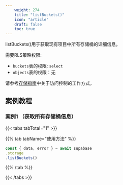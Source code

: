 ```yaml
---
    weight: 274
    title: "listBuckets()"
    icon: "article"
    draft: false
    toc: true
---
```


listBuckets()用于获取现有项目中所有存储桶的详细信息。

需要RLS策略权限:
  - `buckets`表的权限: `select`
  - `objects`表的权限：无

请参考[存储指南](/docs/app/storage/storage#access-control)中关于访问控制的工作方式。


## 案例教程

### 案例1 （获取所有存储桶信息）

{{< tabs tabTotal="1" >}}


{{% tab tabName="使用方法" %}}



  ```ts
const { data, error } = await supabase                                      
  .storage
  .listBuckets()
  ```



{{% /tab %}}

{{< /tabs >}}
